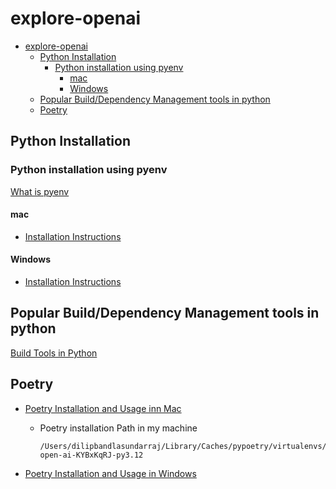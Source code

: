# explore-openai

- [explore-openai](#explore-openai)
  - [Python Installation](#python-installation)
    - [Python installation using pyenv](#python-installation-using-pyenv)
      - [mac](#mac)
      - [Windows](#windows)
  - [Popular Build/Dependency Management tools in python](#popular-builddependency-management-tools-in-python)
  - [Poetry](#poetry)

## Python Installation

### Python installation using pyenv

[What is pyenv](https://chatgpt.com/share/af70c8b1-1410-4bdb-843d-765dc0c344d6)

#### mac

- [Installation Instructions](https://chatgpt.com/share/2a4177fb-6685-47a9-b8cb-853dcddd440b)

#### Windows

- [Installation Instructions](https://chatgpt.com/share/4700f100-0afb-456d-9814-8f7f78d533f5)

## Popular Build/Dependency Management tools in python 

[Build Tools in Python](https://chatgpt.com/share/4802326b-4beb-4948-89c3-27557eeacdf7)

## Poetry 

- [Poetry Installation and Usage inn Mac](https://chatgpt.com/share/b78da5c8-09c7-4892-8bb7-9dab2f5391dc)
  - Poetry installation Path in my machine 
    ```
    /Users/dilipbandlasundarraj/Library/Caches/pypoetry/virtualenvs/explore-open-ai-KYBxKqRJ-py3.12
    ```

- [Poetry Installation and Usage in Windows](https://chatgpt.com/share/a4313c86-9f65-4b14-b970-220f170102b8)

